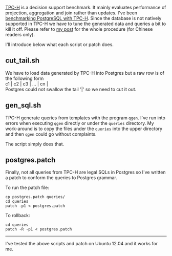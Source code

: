 [TPC-H](http://www.tpc.org/tpch/) is a decision support benchmark. It mainly evaluates performance of projection, aggregation and join rather than updates. I've been [benchmarking PostgreSQL with TPC-H](http://wiki.postgresql.org/wiki/TPC-H). Since the database is not natively supported in TPC-H we have to tune the generated data and queries a bit to kill it off. Please refer to [my post](http://ifthiskills.me/?p=588) for the whole procedure (for Chinese readers only).

I'll introduce below what each script or patch does.

cut\_tail.sh
------------
We have to load data generated by TPC-H into Postgres but a raw row is of the following form      
c1 | c2 | c3 | ... | cn |           
Postgres could not swallow the tail '|' so we need to cut it out.

gen\_sql.sh
-----------
TPC-H generate queries from templates with the program `qgen`. I've run into errors when executing `qgen` directly or under the `queries` directory. My work-around is to copy the files under the `queries` into the upper directory and then `qgen` could go without complaints. 

The script simply does that.  

postgres.patch
--------------
Finally, not all queries from TPC-H are legal SQLs in Postgres so I've written a patch to conform the queries to Postgres grammar. 

To run the patch file:

    cp postgres.patch queries/
    cd queries
    patch -p1 < postgres.patch

To rollback:

    cd queries
    patch -R -p1 < postgres.patch

-----------------------------------------------------
I've tested the above scripts and patch on Ubuntu 12.04 and it works for me. 
